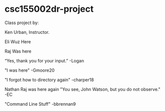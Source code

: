 # csc155002dr-project

Class project by:

Ken Urban, Instructor.

Eli Wuz Here

Raj Was here

“Yes, thank you for your input.” -Logan

"I was here" -Gmoore20

"I forgot how to directory again" -charper18

Nathan
Raj was here again
"You see, John Watson, but you do not observe." -EC

"Command Line Stuff" -bbrennan9
